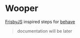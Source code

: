 Wooper
======

[FrisbyJS](http://frisbyjs.com/ "") inspired steps for [behave](http://pythonhosted.org/behave "")

> documentation will be later
